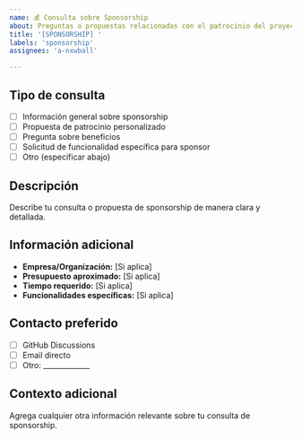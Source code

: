 ```yaml
---
name: 💰 Consulta sobre Sponsorship
about: Preguntas o propuestas relacionadas con el patrocinio del proyecto
title: '[SPONSORSHIP] '
labels: 'sponsorship'
assignees: 'a-nxwball'

---
```


## Tipo de consulta
- [ ] Información general sobre sponsorship
- [ ] Propuesta de patrocinio personalizado
- [ ] Pregunta sobre beneficios
- [ ] Solicitud de funcionalidad específica para sponsor
- [ ] Otro (especificar abajo)

## Descripción
Describe tu consulta o propuesta de sponsorship de manera clara y detallada.

## Información adicional
- **Empresa/Organización:** [Si aplica]
- **Presupuesto aproximado:** [Si aplica]
- **Tiempo requerido:** [Si aplica]
- **Funcionalidades específicas:** [Si aplica]

## Contacto preferido
- [ ] GitHub Discussions
- [ ] Email directo
- [ ] Otro: _____________

## Contexto adicional
Agrega cualquier otra información relevante sobre tu consulta de sponsorship. 
